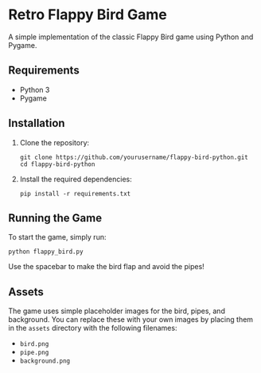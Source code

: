 # Retro Flappy Bird Game

A simple implementation of the classic Flappy Bird game using Python and Pygame.

## Requirements

- Python 3
- Pygame

## Installation

1. Clone the repository:
   ```
   git clone https://github.com/yourusername/flappy-bird-python.git
   cd flappy-bird-python
   ```

2. Install the required dependencies:
   ```
   pip install -r requirements.txt
   ```

## Running the Game

To start the game, simply run:
```
python flappy_bird.py
```

Use the spacebar to make the bird flap and avoid the pipes!

## Assets

The game uses simple placeholder images for the bird, pipes, and background. You can replace these with your own images by placing them in the `assets` directory with the following filenames:
- `bird.png`
- `pipe.png`
- `background.png`
